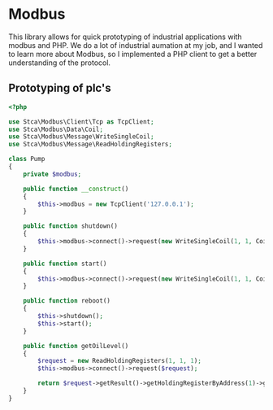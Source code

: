# Modbus
This library allows for quick prototyping of industrial applications with modbus and PHP.
We do a lot of industrial aumation at my job, and I wanted to learn more about Modbus, so I implemented a PHP client to get a better understanding of the protocol.

## Prototyping of plc's

```php
<?php

use Stca\Modbus\Client\Tcp as TcpClient;
use Stca\Modbus\Data\Coil;
use Stca\Modbus\Message\WriteSingleCoil;
use Stca\Modbus\Message\ReadHoldingRegisters;

class Pump
{
    private $modbus;

    public function __construct()
    {
        $this->modbus = new TcpClient('127.0.0.1');
    }

    public function shutdown()
    {
        $this->modbus->connect()->request(new WriteSingleCoil(1, 1, Coil::OFF));
    }

    public function start()
    {
        $this->modbus->connect()->request(new WriteSingleCoil(1, 1, Coil::ON));
    }

    public function reboot()
    {
        $this->shutdown();
        $this->start();
    }

    public function getOilLevel()
    {
        $request = new ReadHoldingRegisters(1, 1, 1);
        $this->modbus->connect()->request($request);

        return $request->getResult()->getHoldingRegisterByAddress(1)->getValue();
    }
}
